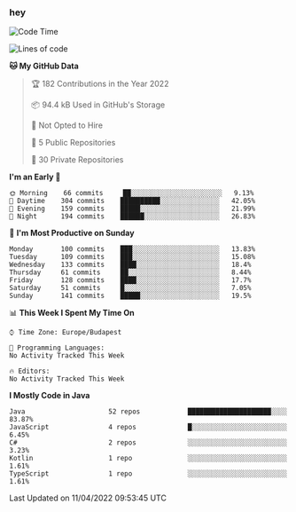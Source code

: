 ### hey

<!--START_SECTION:waka-->
![Code Time](http://img.shields.io/badge/Code%20Time-653%20hrs%207%20mins-blue)

![Lines of code](https://img.shields.io/badge/From%20Hello%20World%20I%27ve%20Written-485%20Thousand%20lines%20of%20code-blue)

**🐱 My GitHub Data** 

> 🏆 182 Contributions in the Year 2022
 > 
> 📦 94.4 kB Used in GitHub's Storage 
 > 
> 🚫 Not Opted to Hire
 > 
> 📜 5 Public Repositories 
 > 
> 🔑 30 Private Repositories  
 > 
**I'm an Early 🐤** 

```text
🌞 Morning    66 commits     ██░░░░░░░░░░░░░░░░░░░░░░░   9.13% 
🌆 Daytime    304 commits    ██████████░░░░░░░░░░░░░░░   42.05% 
🌃 Evening    159 commits    █████░░░░░░░░░░░░░░░░░░░░   21.99% 
🌙 Night      194 commits    ██████░░░░░░░░░░░░░░░░░░░   26.83%

```
📅 **I'm Most Productive on Sunday** 

```text
Monday       100 commits    ███░░░░░░░░░░░░░░░░░░░░░░   13.83% 
Tuesday      109 commits    ███░░░░░░░░░░░░░░░░░░░░░░   15.08% 
Wednesday    133 commits    ████░░░░░░░░░░░░░░░░░░░░░   18.4% 
Thursday     61 commits     ██░░░░░░░░░░░░░░░░░░░░░░░   8.44% 
Friday       128 commits    ████░░░░░░░░░░░░░░░░░░░░░   17.7% 
Saturday     51 commits     █░░░░░░░░░░░░░░░░░░░░░░░░   7.05% 
Sunday       141 commits    █████░░░░░░░░░░░░░░░░░░░░   19.5%

```


📊 **This Week I Spent My Time On** 

```text
⌚︎ Time Zone: Europe/Budapest

💬 Programming Languages: 
No Activity Tracked This Week

🔥 Editors: 
No Activity Tracked This Week

```

**I Mostly Code in Java** 

```text
Java                     52 repos            █████████████████████░░░░   83.87% 
JavaScript               4 repos             █░░░░░░░░░░░░░░░░░░░░░░░░   6.45% 
C#                       2 repos             ░░░░░░░░░░░░░░░░░░░░░░░░░   3.23% 
Kotlin                   1 repo              ░░░░░░░░░░░░░░░░░░░░░░░░░   1.61% 
TypeScript               1 repo              ░░░░░░░░░░░░░░░░░░░░░░░░░   1.61%

```



 Last Updated on 11/04/2022 09:53:45 UTC
<!--END_SECTION:waka-->
